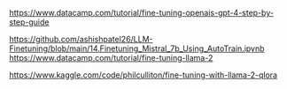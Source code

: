 https://www.datacamp.com/tutorial/fine-tuning-openais-gpt-4-step-by-step-guide

https://github.com/ashishpatel26/LLM-Finetuning/blob/main/14.Finetuning_Mistral_7b_Using_AutoTrain.ipynb
https://www.datacamp.com/tutorial/fine-tuning-llama-2


https://www.kaggle.com/code/philculliton/fine-tuning-with-llama-2-qlora
